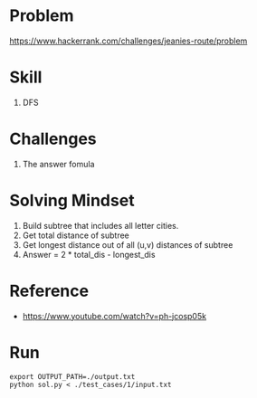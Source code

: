 
# Problem
https://www.hackerrank.com/challenges/jeanies-route/problem

# Skill
1. DFS

# Challenges
1. The answer fomula

# Solving Mindset
1. Build subtree that includes all letter cities.
2. Get total distance of subtree
3. Get longest distance out of all (u,v) distances of subtree
4. Answer = 2 * total_dis - longest_dis

# Reference
- https://www.youtube.com/watch?v=ph-jcosp05k

# Run
```
export OUTPUT_PATH=./output.txt
python sol.py < ./test_cases/1/input.txt
```